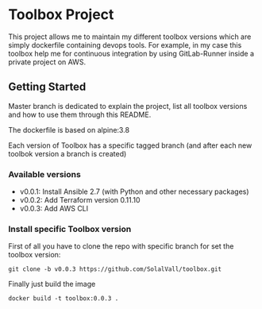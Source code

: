 # Toolbox Project

This project allows me to maintain my different toolbox versions which are simply dockerfile containing devops tools.
For example, in my case this toolbox help me for continuous integration by using GitLab-Runner inside a private project on AWS.

## Getting Started

Master branch is dedicated to explain the project, list all toolbox versions and how to use them through this README.

The dockerfile is based on alpine:3.8

Each version of Toolbox has a specific tagged branch (and after each new toolbok version a branch is created)

### Available versions

* v0.0.1: Install Ansible 2.7 (with Python and other necessary packages)
* v0.0.2: Add Terraform version 0.11.10
* v0.0.3: Add AWS CLI

### Install specific Toolbox version

First of all you have to clone the repo with specific branch for set the toolbox version: 

```
git clone -b v0.0.3 https://github.com/SolalVall/toolbox.git
```

Finally just build the image
```
docker build -t toolbox:0.0.3 .
```
